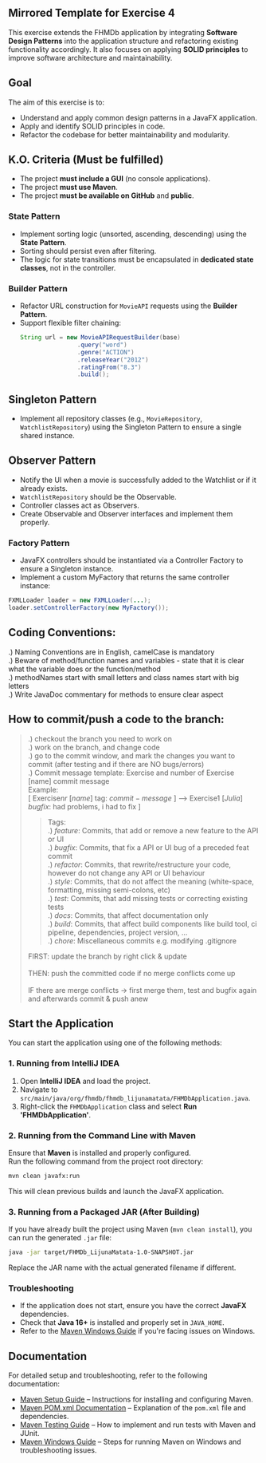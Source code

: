 ## Mirrored Template for Exercise 4
This exercise extends the FHMDb application by integrating **Software Design Patterns** into the application structure and refactoring existing functionality accordingly. It also focuses on applying **SOLID principles** to improve software architecture and maintainability.
## Goal

The aim of this exercise is to:
- Understand and apply common design patterns in a JavaFX application.
- Apply and identify SOLID principles in code.
- Refactor the codebase for better maintainability and modularity.

## K.O. Criteria (Must be fulfilled)

- The project **must include a GUI** (no console applications).
- The project **must use Maven**.
- The project **must be available on GitHub** and **public**.

### State Pattern

- Implement sorting logic (unsorted, ascending, descending) using the **State Pattern**.
- Sorting should persist even after filtering.
- The logic for state transitions must be encapsulated in **dedicated state classes**, not in the controller.

### Builder Pattern

- Refactor URL construction for `MovieAPI` requests using the **Builder Pattern**.
- Support flexible filter chaining:
  ```java
  String url = new MovieAPIRequestBuilder(base)
                  .query("word")
                  .genre("ACTION")
                  .releaseYear("2012")
                  .ratingFrom("8.3")
                  .build();
  ```
## Singleton Pattern

- Implement all repository classes (e.g., `MovieRepository`, `WatchlistRepository`) using the Singleton Pattern to ensure a single shared instance.

## Observer Pattern

- Notify the UI when a movie is successfully added to the Watchlist or if it already exists.
- `WatchlistRepository` should be the Observable.
- Controller classes act as Observers.
- Create Observable and Observer interfaces and implement them properly.
  
### Factory Pattern
- JavaFX controllers should be instantiated via a Controller Factory to ensure a Singleton instance.
- Implement a custom MyFactory that returns the same controller instance:
```java
FXMLLoader loader = new FXMLLoader(...);
loader.setControllerFactory(new MyFactory());
  ```
## Coding Conventions:
  .) Naming Conventions are in English, camelCase is mandatory</br>
  .) Beware of method/function names and variables - state that it is clear what the variable does or the function/method</br>
  .) methodNames start with small letters and class names start with big letters</br>
  .) Write JavaDoc commentary for methods to ensure clear aspect

## How to commit/push a code to the branch:
  > .) checkout the branch you need to work on</br>
> .) work on the branch, and change code</br>
  > .) go to the commit window, and mark the changes you want to commit (after testing and if there are NO bugs/errors)</br>
  > .) Commit message template:  Exercise and number of Exercise [name] commit message</br>
  > Example: </br>
  > [ Exercise$nr$ [$name$] tag: $commit-message$ ] --> Exercise$1$ [$Julia$]  $bugfix$: had problems, i had to fix ]</br>
  >> Tags: </br>
  > .) $feature$: Commits, that add or remove a new feature to the API or UI</br>
    .) $bugfix$: Commits, that fix a API or UI bug of a preceded feat commit</br>
    .) $refactor$: Commits, that rewrite/restructure your code, however do not change any API or UI behaviour</br>
    .) $style$: Commits, that do not affect the meaning (white-space, formatting, missing semi-colons, etc)</br>
    .) $test$: Commits, that add missing tests or correcting existing tests</br>
    .) $docs$: Commits, that affect documentation only</br>
    .) $build$: Commits, that affect build components like build tool, ci pipeline, dependencies, project version, ...</br>
    .) $chore$: Miscellaneous commits e.g. modifying .gitignore</br>
> 
  > FIRST: update the branch by right click & update</br></br>
  > THEN: push the committed code if no merge conflicts come up</br></br>
  > IF there are merge conflicts -> first merge them, test and bugfix again and afterwards commit & push anew
      
## Start the Application

You can start the application using one of the following methods:

### 1. Running from IntelliJ IDEA  
1. Open **IntelliJ IDEA** and load the project.
2. Navigate to `src/main/java/org/fhmdb/fhmdb_lijunamatata/FHMDbApplication.java`.
3. Right-click the `FHMDbApplication` class and select **Run 'FHMDbApplication'**.

### 2. Running from the Command Line with Maven  
Ensure that **Maven** is installed and properly configured.  
Run the following command from the project root directory:

```sh
mvn clean javafx:run
```
This will clean previous builds and launch the JavaFX application.

### 3. Running from a Packaged JAR (After Building)  
If you have already built the project using Maven (`mvn clean install`), you can run the generated `.jar` file:

```sh
java -jar target/FHMDb_LijunaMatata-1.0-SNAPSHOT.jar
```
Replace the JAR name with the actual generated filename if different.

### Troubleshooting  
- If the application does not start, ensure you have the correct **JavaFX** dependencies.  
- Check that **Java 16+** is installed and properly set in `JAVA_HOME`.  
- Refer to the [Maven Windows Guide](docs/MavenWindowsGuide.md) if you're facing issues on Windows.  

## Documentation

For detailed setup and troubleshooting, refer to the following documentation:

- [Maven Setup Guide](docs/MavenSetup.md) – Instructions for installing and configuring Maven.
- [Maven POM.xml Documentation](docs/MavenPomExplanation.md) – Explanation of the `pom.xml` file and dependencies.
- [Maven Testing Guide](docs/MavenTesting.md) – How to implement and run tests with Maven and JUnit.
- [Maven Windows Guide](docs/MavenWindowsGuide.md) – Steps for running Maven on Windows and troubleshooting issues.


